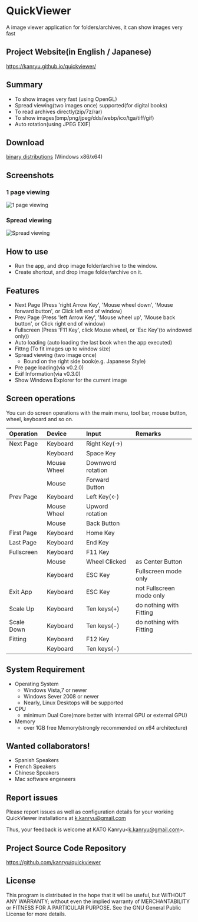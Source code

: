 QuickViewer
===========

A image viewer application for folders/archives, it can show images very fast


## Project Website(in English / Japanese)

https://kanryu.github.io/quickviewer/

## Summary

 - To show images very fast (using OpenGL)
 - Spread viewing(two images once) supported(for digital books)
 - To read archives directly(zip/7z/rar)
 - To show images(bmp/png/jpeg/dds/webp/ico/tga/tiff/gif)
 - Auto rotation(using JPEG EXIF)

## Download

[binary distributions](https://github.com/kanryu/quickviewer/releases) (Windows x86/x64)

## Screenshots

### 1 page viewing


![1 page viewing](https://github.com/kanryu/quickviewer/wiki/images/singleview.jpg)

### Spread viewing

![Spread viewing](https://github.com/kanryu/quickviewer/wiki/images/dualview.jpg)

## How to use

- Run the app, and drop image folder/archive to the window.
- Create shortcut, and drop image folder/archive on it.


## Features

- Next Page (Press 'right Arrow Key', 'Mouse wheel down', 'Mouse forward button', or Click left end of window)
- Prev Page (Press 'left Arrow Key', 'Mouse wheel up', 'Mouse back button', or Click right end of window)
- Fullscreen (Press 'F11 Key', click Mouse wheel, or 'Esc Key'(to windowed only))
- Auto loading (auto loading the last book when the app executed)
- Fittng (To fit images up to window size)
- Spread viewing (two image once)
    - Bound on the right side book(e.g. Japanese Style)
- Pre page loading(via v0.2.0)
- Exif Information(via v0.3.0)
- Show Windows Explorer for the current image

## Screen operations

You can do screen operations with the main menu, tool bar, mouse button, wheel, keyboard and so on.

| Operation    | Device | Input   | Remarks |
|:-------------|:-------|:--------|:--------|
| Next Page | Keyboard | Right Key(→) | |
|           | Keyboard | Space Key | |
|           | Mouse Wheel | Downword rotation | |
|           | Mouse | Forward Button   | |
| Prev Page | Keyboard | Left Key(←) | |
|           | Mouse Wheel | Upword rotation | |
|           | Mouse | Back Button | |
| First Page | Keyboard | Home Key | |
| Last Page | Keyboard | End Key | |
| Fullscreen | Keyboard | F11 Key | |
|           | Mouse | Wheel Clicked | as Center Button |
|           | Keyboard | ESC Key | Fullscreen mode only |
| Exit App  | Keyboard | ESC Key | not Fullscreen mode only |
| Scale Up  | Keyboard | Ten keys(+) | do nothing with Fitting |
| Scale Down | Keyboard | Ten keys(-) | do nothing with Fitting |
| Fitting | Keyboard | F12 Key |  |
|         | Keyboard | Ten keys(-) | |

## System Requirement

- Operating System
    - Windows Vista,7 or newer
    - Windows Sever 2008 or newer
    - Nearly, Linux Desktops will be supported
- CPU
    - minimum Dual Core(more better with internal GPU or external GPU)
- Memory
    - over 1GB free Memory(strongly recommended on x64 architecture)

## Wanted collaborators!

- Spanish Speakers
- French Speakers
- Chinese Speakers
- Mac software engeneers


## Report issues

Please report issues as well as configuration details for your working 
QuickViewer installations at <k.kanryu@gmail.com>

Thus, your feedback is welcome at KATO Kanryu<<k.kanryu@gmail.com>>.


## Project Source Code Repository

https://github.com/kanryu/quickviewer

## License

This program is distributed in the hope that it will be useful, but WITHOUT ANY WARRANTY; without even the implied warranty of MERCHANTABILITY or FITNESS FOR A PARTICULAR PURPOSE. See the GNU General Public License for more details.

